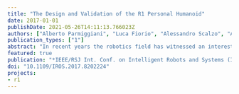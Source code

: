 ```yaml
---
title: "The Design and Validation of the R1 Personal Humanoid"
date: 2017-01-01
publishDate: 2021-05-26T14:11:13.766023Z
authors: ["Alberto Parmiggiani", "Luca Fiorio", "Alessandro Scalzo", "Anand Vazhapilli Sureshbabu", "Marco Randazzo", "Marco Maggiali", "Ugo Pattacini", "Hagen Lehmann", "Vadim Tikhanoff", "Daniele Domenichelli", "Alberto Cardellino", "Pierpaolo Congiu", "Roberto Cingolani", "Lorenzo Natale", "Giorgio Metta"]
publication_types: ["1"]
abstract: "In recent years the robotics field has witnessed an interesting new trend. Several companies started the production of service robots whose aim is to cooperate with humans. The robots developed so far are either rather expensive or unsuitable for manipulation tasks. This article presents the result of a project which wishes to demonstrate the feasibility of an affordable humanoid robot. R1 is able to navigate, and interact with the environment (grasping and carrying objects, operating switches, opening doors etc). The robot is also equipped with a speaker, microphones and it mounts a display in the head to support interaction using natural channels like speech or (simulated) eye movements. The final cost of the robot is expected to range around that of a family car, possibly, when produced in large quantities, even significantly lower. This goal was tackled along three synergistic directions: use of polymeric materials, light-weight design and implementation of novel actuation solutions. These lines, as well as the robot with its main features, are described hereafter."
featured: true
publication: "*IEEE/RSJ Int. Conf. on Intelligent Robots and Systems (IROS)*"
doi: "10.1109/IROS.2017.8202224"
projects:
- r1
---
```

